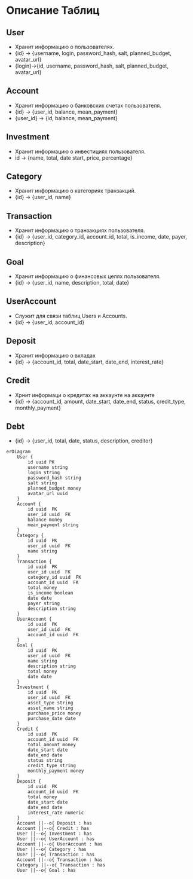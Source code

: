 # Описание Таблиц
## User
- Хранит информацию о пользователях.
- {id} -> {username, login, password_hash, salt, planned_budget, avatar_url}
- {login}->{id, username, password_hash, salt, planned_budget, avatar_url}
## Account
- Хранит информацию о банковских счетах пользователя.
- {id} -> {user_id, balance, mean_payment}
- {user_id} -> {id, balance, mean_payment}
## Investment
- Хранит информацию о инвестициях пользователя.
- id -> {name, total, date start, price, percentage}
## Category
- Хранит информацию о категориях транзакций.
- {id} -> {user_id, name}
## Transaction
- Хранит информацию о транзакциях пользователя.
- {id} -> {user_id, category_id, account_id, total, is_income, date, payer, description}
## Goal
- Хранит информацию о финансовых целях пользователя.
- {id} -> {user_id, name, description, total, date}
## UserAccount
- Служит для связи таблиц Users и Accounts.
- {id} -> {user_id, account_id}
## Deposit
- Хранит информацию о вкладах
- {id} -> {account_id, total, date_start, date_end, interest_rate}
## Credit
- Хрнит информаци о кредитах на аккаунте на аккаунте
- {id} -> {account_id, amount, date_start, date_end, status, credit_type, monthly_payment}
## Debt
- {id} -> {user_id, total, date, status, description, creditor}




```mermaid
erDiagram
    User {
        id uuid PK
        username string 
        login string 
        password_hash string 
        salt string 
        planned_budget money 
        avatar_url uuid
    }
    Account {
        id uuid  PK
        user_id uuid  FK
        balance money 
        mean_payment string
    }
    Category {
        id uuid  PK
        user_id uuid  FK
        name string 
    }
    Transaction {
        id uuid  PK
        user_id uuid  FK
        category_id uuid  FK
        account_id uuid  FK
        total money 
        is_income boolean 
        date date
        payer string 
        description string 
    }
    UserAccount {
        id uuid  PK
        user_id uuid  FK
        account_id uuid  FK
    }
    Goal {
        id uuid  PK
        user_id uuid  FK
        name string 
        description string 
        total money 
        date date
    }
    Investment {
        id uuid  PK
        user_id uuid  FK
        asset_type string
        asset_name string
        purchase_price money 
        purchase_date date
    }
    Credit {
        id uuid  PK
        account_id uuid  FK
        total_amount money 
        date_start date 
        date_end date 
        status string
        credit_type string 
        monthly_payment money
    }
    Deposit {
        id uuid  PK
        account_id uuid  FK
        total money 
        date_start date 
        date_end date 
        interest_rate numeric 
    }
    Account ||--o{ Deposit : has
    Account ||--o{ Credit : has
    User ||--o{ Investment : has
    User ||--o{ UserAccount : has
    Account ||--o{ UserAccount : has
    User ||--o{ Category : has
    User ||--o{ Transaction : has
    Account ||--o{ Transaction : has
    Category ||--o{ Transaction : has
    User ||--o{ Goal : has
    
```
